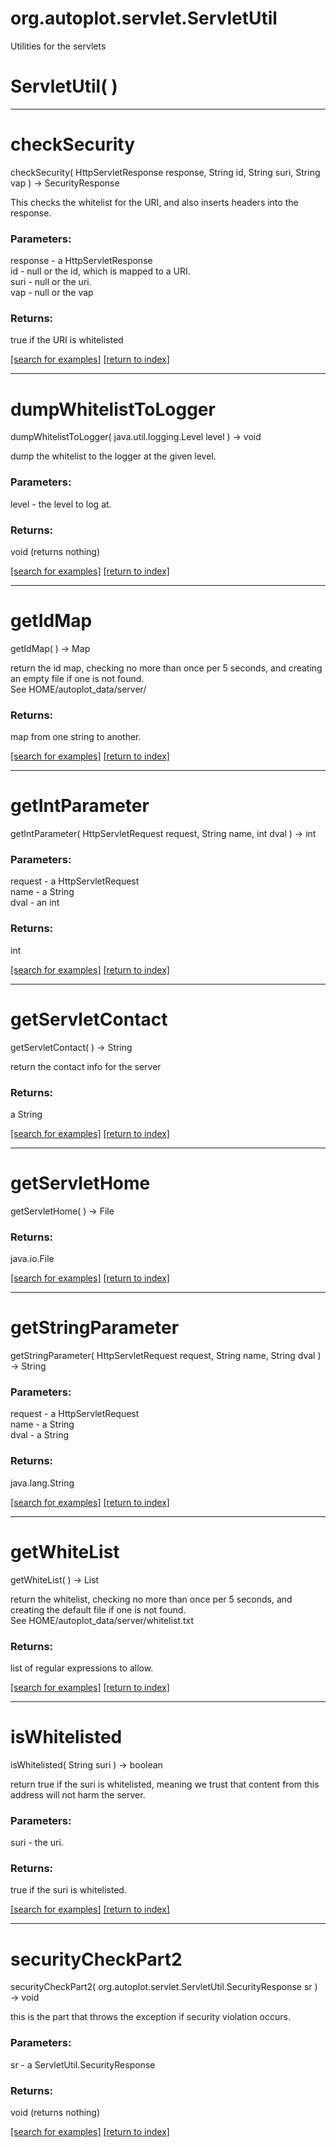 # org.autoplot.servlet.ServletUtil

Utilities for the servlets

# ServletUtil( )


***
<a name="checkSecurity"></a>
# checkSecurity
checkSecurity( HttpServletResponse response, String id, String suri, String vap ) &rarr; SecurityResponse

This checks the whitelist for the URI, and also inserts headers into the response.

### Parameters:
response - a HttpServletResponse
<br>id - null or the id, which is mapped to a URI.
<br>suri - null or the uri.
<br>vap - null or the vap

### Returns:
true if the URI is whitelisted

<a href="https://github.com/autoplot/dev/search?q=checkSecurity&unscoped_q=checkSecurity">[search for examples]</a>
<a href="https://github.com/autoplot/documentation/blob/master/javadoc/index-all.md">[return to index]</a>

***
<a name="dumpWhitelistToLogger"></a>
# dumpWhitelistToLogger
dumpWhitelistToLogger( java.util.logging.Level level ) &rarr; void

dump the whitelist to the logger at the given level.

### Parameters:
level - the level to log at.

### Returns:
void (returns nothing)


<a href="https://github.com/autoplot/dev/search?q=dumpWhitelistToLogger&unscoped_q=dumpWhitelistToLogger">[search for examples]</a>
<a href="https://github.com/autoplot/documentation/blob/master/javadoc/index-all.md">[return to index]</a>

***
<a name="getIdMap"></a>
# getIdMap
getIdMap(  ) &rarr; Map

return the id map, checking no more than once per 5 seconds, and
 creating an empty file if one is not found.  
 See HOME/autoplot_data/server/

### Returns:
map from one string to another.

<a href="https://github.com/autoplot/dev/search?q=getIdMap&unscoped_q=getIdMap">[search for examples]</a>
<a href="https://github.com/autoplot/documentation/blob/master/javadoc/index-all.md">[return to index]</a>

***
<a name="getIntParameter"></a>
# getIntParameter
getIntParameter( HttpServletRequest request, String name, int dval ) &rarr; int



### Parameters:
request - a HttpServletRequest
<br>name - a String
<br>dval - an int

### Returns:
int


<a href="https://github.com/autoplot/dev/search?q=getIntParameter&unscoped_q=getIntParameter">[search for examples]</a>
<a href="https://github.com/autoplot/documentation/blob/master/javadoc/index-all.md">[return to index]</a>

***
<a name="getServletContact"></a>
# getServletContact
getServletContact(  ) &rarr; String

return the contact info for the server

### Returns:
a String


<a href="https://github.com/autoplot/dev/search?q=getServletContact&unscoped_q=getServletContact">[search for examples]</a>
<a href="https://github.com/autoplot/documentation/blob/master/javadoc/index-all.md">[return to index]</a>

***
<a name="getServletHome"></a>
# getServletHome
getServletHome(  ) &rarr; File



### Returns:
java.io.File


<a href="https://github.com/autoplot/dev/search?q=getServletHome&unscoped_q=getServletHome">[search for examples]</a>
<a href="https://github.com/autoplot/documentation/blob/master/javadoc/index-all.md">[return to index]</a>

***
<a name="getStringParameter"></a>
# getStringParameter
getStringParameter( HttpServletRequest request, String name, String dval ) &rarr; String



### Parameters:
request - a HttpServletRequest
<br>name - a String
<br>dval - a String

### Returns:
java.lang.String


<a href="https://github.com/autoplot/dev/search?q=getStringParameter&unscoped_q=getStringParameter">[search for examples]</a>
<a href="https://github.com/autoplot/documentation/blob/master/javadoc/index-all.md">[return to index]</a>

***
<a name="getWhiteList"></a>
# getWhiteList
getWhiteList(  ) &rarr; List

return the whitelist, checking no more than once per 5 seconds, and
 creating the default file if one is not found.  
 See HOME/autoplot_data/server/whitelist.txt

### Returns:
list of regular expressions to allow.

<a href="https://github.com/autoplot/dev/search?q=getWhiteList&unscoped_q=getWhiteList">[search for examples]</a>
<a href="https://github.com/autoplot/documentation/blob/master/javadoc/index-all.md">[return to index]</a>

***
<a name="isWhitelisted"></a>
# isWhitelisted
isWhitelisted( String suri ) &rarr; boolean

return true if the suri is whitelisted, meaning we trust that 
 content from this address will not harm the server.

### Parameters:
suri - the uri.

### Returns:
true if the suri is whitelisted.

<a href="https://github.com/autoplot/dev/search?q=isWhitelisted&unscoped_q=isWhitelisted">[search for examples]</a>
<a href="https://github.com/autoplot/documentation/blob/master/javadoc/index-all.md">[return to index]</a>

***
<a name="securityCheckPart2"></a>
# securityCheckPart2
securityCheckPart2( org.autoplot.servlet.ServletUtil.SecurityResponse sr ) &rarr; void

this is the part that throws the exception if security violation occurs.

### Parameters:
sr - a ServletUtil.SecurityResponse

### Returns:
void (returns nothing)


<a href="https://github.com/autoplot/dev/search?q=securityCheckPart2&unscoped_q=securityCheckPart2">[search for examples]</a>
<a href="https://github.com/autoplot/documentation/blob/master/javadoc/index-all.md">[return to index]</a>

